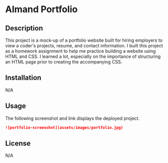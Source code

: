  
# Almand Portfolio

## Description

This project is a mock-up of a portfolio website built for hiring employers to view a coder's projects, resume, and contact information. I built this project as a homework assignment to help me practice building a website using HTML and CSS. I learned a lot, especially on the importance of structuring an HTML page prior to creating the accompanying CSS. 

## Installation

N/A

## Usage

The following screenshot and link displays the deployed project. 

```md
![portfolio-screenshot](assets/images/portfolio.jpg)
```
## License

N/A



